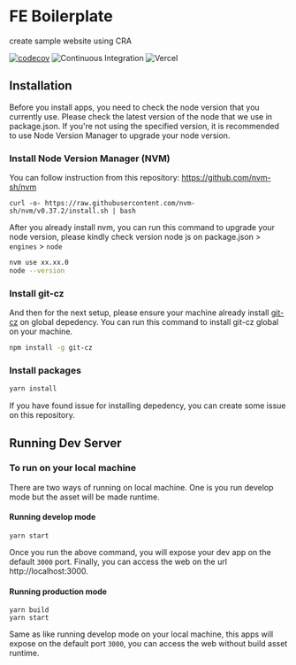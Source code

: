 # FE Boilerplate
create sample website using CRA

[![codecov](https://codecov.io/gh/irfanandriansyah1997/fe-boilerplate/branch/main/graph/badge.svg?token=1dWBCzGUSo)](https://codecov.io/gh/irfanandriansyah1997/fe-boilerplate)
![Continuous Integration](https://github.com/irfanandriansyah1997/fe-boilerplate/actions/workflows/ci.yml/badge.svg?branch=main)
![Vercel](https://vercelbadge.vercel.app/api/irfanandriansyah1997/fe-boilerplate)

## Installation

Before you install apps, you need to check the node version that you currently use. Please check the latest version of the node that we use in package.json. If you're not using the specified version, it is recommended to use Node Version Manager to upgrade your node version.

### Install Node Version Manager (NVM)

You can follow instruction from this repository: https://github.com/nvm-sh/nvm

```
curl -o- https://raw.githubusercontent.com/nvm-sh/nvm/v0.37.2/install.sh | bash
```

After you already install nvm, you can run this command to upgrade your node version, please kindly check version node js on package.json > `engines` > `node`

```sh
nvm use xx.xx.0
node --version
```

### Install git-cz

And then for the next setup, please ensure your machine already install [git-cz](https://www.npmjs.com/package/git-cz) on global depedency. You can run this command to install git-cz global on your machine.

```sh
npm install -g git-cz
```

### Install packages

```sh
yarn install
```

If you have found issue for installing depedency, you can create some issue on this repository.

## Running Dev Server

### To run on your local machine

There are two ways of running on local machine. One is you run develop mode but the asset will be made runtime.

#### Running develop mode

```
yarn start
```

Once you run the above command, you will expose your dev app on the default `3000` port. Finally, you can access the web on the url http://localhost:3000.

#### Running production mode

```
yarn build
yarn start
```

Same as like running develop mode on your local machine, this apps will expose on the default port `3000`, you can access the web without build asset runtime.
